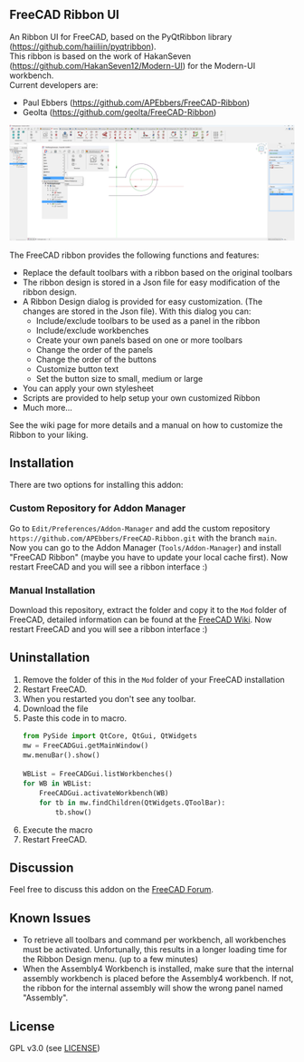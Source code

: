 ## FreeCAD Ribbon UI

An Ribbon UI for FreeCAD, based on the PyQtRibbon library (https://github.com/haiiliin/pyqtribbon).  
This ribbon is based on the work of HakanSeven (https://github.com/HakanSeven12/Modern-UI) for the Modern-UI workbench.  
Current developers are:
* Paul Ebbers (https://github.com/APEbbers/FreeCAD-Ribbon)
* Geolta (https://github.com/geolta/FreeCAD-Ribbon)

![](https://github.com/APEbbers/FreeCAD-Ribbon/blob/Develop/Resources/Images/Screenshot.svg)

The FreeCAD ribbon provides the following functions and features:
* Replace the default toolbars with a ribbon based on the original toolbars
* The ribbon design is stored in a Json file for easy modification of the ribbon design.
* A Ribbon Design dialog is provided for easy customization. (The changes are stored in the Json file). With this dialog you can:
  * Include/exclude toolbars to be used as a panel in the ribbon
  * Include/exclude workbenches
  * Create your own panels based on one or more toolbars
  * Change the order of the panels
  * Change the order of the buttons
  * Customize button text
  * Set the button size to small, medium or large
* You can apply your own stylesheet
* Scripts are provided to help setup your own customized Ribbon
* Much more...

See the wiki page for more details and a manual on how to customize the Ribbon to your liking.


## Installation
There are two options for installing this addon:
### Custom Repository for Addon Manager
Go to `Edit/Preferences/Addon-Manager` and add the custom repository `https://github.com/APEbbers/FreeCAD-Ribbon.git` with the branch `main`. Now you can go to the Addon Manager (`Tools/Addon-Manager`) and install "FreeCAD Ribbon" (maybe you have to update your local cache first). Now restart FreeCAD and you will see a ribbon interface :)
### Manual Installation
Download this repository, extract the folder and copy it to the `Mod` folder of FreeCAD, detailed information can be found at the [FreeCAD Wiki](https://wiki.freecad.org/Installing_more_workbenches). Now restart FreeCAD and you will see a ribbon interface :)

## Uninstallation
1. Remove the folder of this in the `Mod` folder of your FreeCAD installation
1. Restart FreeCAD.
1. When you restarted you don't see any toolbar.
1. Download the file
1. Paste this code in to macro.
    ```python
    from PySide import QtCore, QtGui, QtWidgets
    mw = FreeCADGui.getMainWindow()
    mw.menuBar().show()

    WBList = FreeCADGui.listWorkbenches()
    for WB in WBList:
        FreeCADGui.activateWorkbench(WB)
        for tb in mw.findChildren(QtWidgets.QToolBar):
            tb.show()
    ```
1. Execute the macro
1. Restart FreeCAD.

## Discussion
Feel free to discuss this addon on the [FreeCAD Forum](https://forum.freecad.org/viewtopic.php?t=79235). 

## Known Issues
- To retrieve all toolbars and command per workbench, all workbenches must be activated. Unfortunally, this results in a longer loading time for the Ribbon Design menu. (up to a few minutes)
- When the Assembly4 Workbench is installed, make sure that the internal assembly workbench is placed before the Assembly4 workbench. If not, the ribbon for the internal assembly will show the wrong panel named "Assembly".

## License
GPL v3.0 (see [LICENSE](LICENSE))


